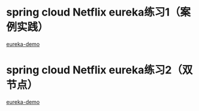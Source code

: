 # spring cloud Netflix eureka练习1（案例实践）

[eureka-demo](/spring-cloud/netflix-euraka/eureka-demo)

# spring cloud Netflix eureka练习2（双节点）

[eureka-demo](/spring-cloud/netflix-euraka/eureka-demo-two-node)
